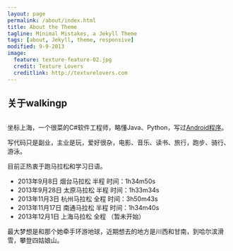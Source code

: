 ```yaml
---
layout: page
permalink: /about/index.html
title: About the Theme
tagline: Minimal Mistakes, a Jekyll Theme
tags: [about, Jekyll, theme, responsive]
modified: 9-9-2013
image:
  feature: texture-feature-02.jpg
  credit: Texture Lovers
  creditlink: http://texturelovers.com
---
```

<h2>关于walkingp</h2>

<img src="http://walkingp.com/assets/images/walkingp.jpg" alt="" />

<p>坐标上海，一个很菜的C#软件工程师，略懂Java、Python，写过<a href="http://www.walkingp.com/cnblogs/" target="_blank">Android程序</a>。<p/><p>写代码只是副业，主业是玩，爱好很杂，电影、音乐、读书、旅行，跑步、骑行、游泳。</p>

<p>目前正热衷于跑马拉松和学习日语。</p>

<ul>
	<li>2013年9月8日 	烟台马拉松 半程 时间：1h34m50s</li>
	<li>2013年9月28日 	太原马拉松 半程 时间：1h33m34s</li>
	<li>2013年11月3日	杭州马拉松 全程 时间：3h50m43s</li>
	<li>2013年11月17日	南通马拉松 半程 时间：1h34m40s</li>
	<li>2013年12月1日	上海马拉松	全程 （暂未开始）</li>
</ul>

<p>最大梦想是和那个她牵手环游地球，近期想去的地方是川西和甘南，到哈尔滨滑雪，攀登四姑娘山。</p>

